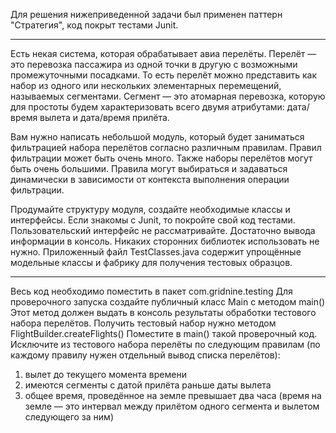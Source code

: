 Для решения нижеприведенной задачи был применен паттерн "Стратегия", код покрыт тестами Junit.
***
  Есть некая система, которая обрабатывает авиа перелёты. Перелёт — это перевозка пассажира из одной точки в другую с возможными промежуточными посадками. 
  То есть перелёт можно представить как набор из одного или нескольких элементарных перемещений, называемых сегментами. 
  Сегмент — это атомарная перевозка, которую для простоты будем характеризовать всего двумя атрибутами: дата/время вылета и дата/время прилёта. 

  Вам нужно написать небольшой модуль, который будет заниматься фильтрацией набора перелётов согласно различным правилам. Правил фильтрации может быть очень много.
  Также наборы перелётов могут быть очень большими. Правила могут выбираться и задаваться динамически в зависимости от контекста выполнения операции фильтрации.

  Продумайте структуру модуля, создайте необходимые классы и интерфейсы. Если знакомы с Junit, то покройте свой код тестами.
  Пользовательский интерфейс не рассматривайте. Достаточно вывода информации в консоль. Никаких сторонних библиотек использовать не нужно. 
  Приложенный файл TestClasses.java содержит упрощённые модельные классы и фабрику для получения тестовых образцов. 
***
  Весь код необходимо поместить в пакет com.gridnine.testing Для проверочного запуска создайте публичный класс Main c методом main() 
  Этот метод должен выдать в консоль результаты обработки тестового набора перелётов. Получить тестовый набор нужно методом FlightBuilder.createFlights() 
  Поместите в main() такой проверочный код. Исключите из тестового набора перелёты по следующим правилам (по каждому правилу нужен отдельный вывод списка перелётов):

 1. вылет до текущего момента времени
 2. имеются сегменты с датой прилёта раньше даты вылета
 3. общее время, проведённое на земле превышает два часа (время на земле — это интервал между прилётом одного сегмента и вылетом следующего за ним)
